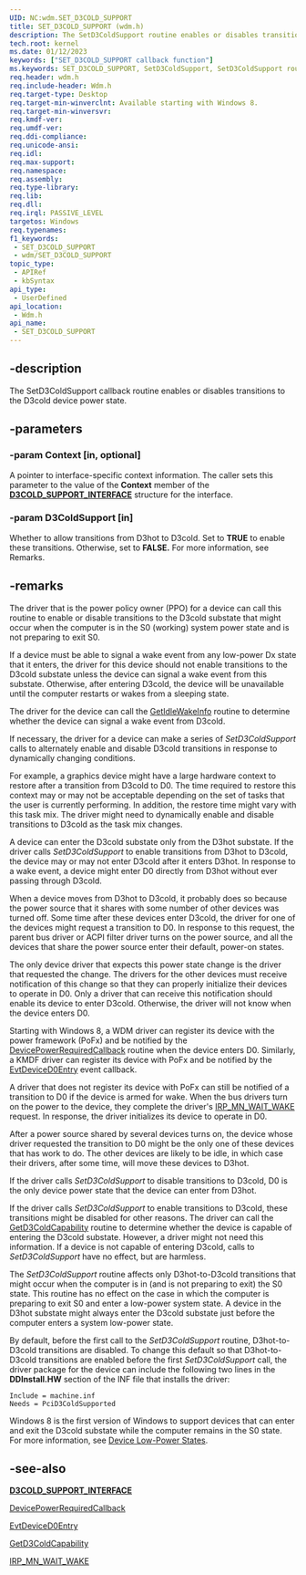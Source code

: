 ```yaml
---
UID: NC:wdm.SET_D3COLD_SUPPORT
title: SET_D3COLD_SUPPORT (wdm.h)
description: The SetD3ColdSupport routine enables or disables transitions to the D3cold device power state.
tech.root: kernel
ms.date: 01/12/2023
keywords: ["SET_D3COLD_SUPPORT callback function"]
ms.keywords: SET_D3COLD_SUPPORT, SetD3ColdSupport, SetD3ColdSupport routine [Kernel-Mode Driver Architecture], kernel.setd3coldsupport, wdm/SetD3ColdSupport
req.header: wdm.h
req.include-header: Wdm.h
req.target-type: Desktop
req.target-min-winverclnt: Available starting with Windows 8.
req.target-min-winversvr: 
req.kmdf-ver: 
req.umdf-ver: 
req.ddi-compliance: 
req.unicode-ansi: 
req.idl: 
req.max-support: 
req.namespace: 
req.assembly: 
req.type-library: 
req.lib: 
req.dll: 
req.irql: PASSIVE_LEVEL
targetos: Windows
req.typenames: 
f1_keywords:
 - SET_D3COLD_SUPPORT
 - wdm/SET_D3COLD_SUPPORT
topic_type:
 - APIRef
 - kbSyntax
api_type:
 - UserDefined
api_location:
 - Wdm.h
api_name:
 - SET_D3COLD_SUPPORT
---
```


## -description

The SetD3ColdSupport callback routine enables or disables transitions to the D3cold device power state.

## -parameters

### -param Context [in, optional]

A pointer to interface-specific context information. The caller sets this parameter to the value of the **Context** member of the [**D3COLD_SUPPORT_INTERFACE**](/windows-hardware/drivers/ddi/wdm/ns-wdm-_d3cold_support_interface) structure for the interface.

### -param D3ColdSupport [in]

Whether to allow transitions from D3hot to D3cold. Set to **TRUE** to enable these transitions. Otherwise, set to **FALSE.** For more information, see Remarks.

## -remarks

The driver that is the power policy owner (PPO) for a device can call this routine to enable or disable transitions to the D3cold substate that might occur when the computer is in the S0 (working) system power state and is not preparing to exit S0.

If a device must be able to signal a wake event from any low-power Dx state that it enters, the driver for this device should not enable transitions to the D3cold substate unless the device can signal a wake event from this substate. Otherwise, after entering D3cold, the device will be unavailable until the computer restarts or wakes from a sleeping state.

The driver for the device can call the [GetIdleWakeInfo](/windows-hardware/drivers/ddi/wdm/nc-wdm-get_idle_wake_info) routine to determine whether the device can signal a wake event from D3cold.

If necessary, the driver for a device can make a series of *SetD3ColdSupport* calls to alternately enable and disable D3cold transitions in response to dynamically changing conditions.

For example, a graphics device might have a large hardware context to restore after a transition from D3cold to D0. The time required to restore this context may or may not be acceptable depending on the set of tasks that the user is currently performing. In addition, the restore time might vary with this task mix. The driver might need to dynamically enable and disable transitions to D3cold as the task mix changes.

A device can enter the D3cold substate only from the D3hot substate. If the driver calls *SetD3ColdSupport* to enable transitions from D3hot to D3cold, the device may or may not enter D3cold after it enters D3hot. In response to a wake event, a device might enter D0 directly from D3hot without ever passing through D3cold.

When a device moves from D3hot to D3cold, it probably does so because the power source that it shares with some number of other devices was turned off. Some time after these devices enter D3cold, the driver for one of the devices might request a transition to D0. In response to this request, the parent bus driver or ACPI filter driver turns on the power source, and all the devices that share the power source enter their default, power-on states.

The only device driver that expects this power state change is the driver that requested the change. The drivers for the other devices must receive notification of this change so that they can properly initialize their devices to operate in D0. Only a driver that can receive this notification should enable its device to enter D3cold. Otherwise, the driver will not know when the device enters D0.

Starting with Windows 8, a WDM driver can register its device with the power framework (PoFx) and be notified by the [DevicePowerRequiredCallback](/windows-hardware/drivers/ddi/wdm/nc-wdm-po_fx_device_power_required_callback) routine when the device enters D0. Similarly, a KMDF driver can register its device with PoFx and be notified by the [EvtDeviceD0Entry](/windows-hardware/drivers/ddi/wdfdevice/nc-wdfdevice-evt_wdf_device_d0_entry) event callback.

A driver that does not register its device with PoFx can still be notified of a transition to D0 if the device is armed for wake. When the bus drivers turn on the power to the device, they complete the driver's [IRP_MN_WAIT_WAKE](/windows-hardware/drivers/kernel/irp-mn-wait-wake) request. In response, the driver initializes its device to operate in D0.

After a power source shared by several devices turns on, the device whose driver requested the transition to D0 might be the only one of these devices that has work to do. The other devices are likely to be idle, in which case their drivers, after some time, will move these devices to D3hot.

If the driver calls *SetD3ColdSupport* to disable transitions to D3cold, D0 is the only device power state that the device can enter from D3hot.

If the driver calls *SetD3ColdSupport* to enable transitions to D3cold, these transitions might be disabled for other reasons. The driver can call the [GetD3ColdCapability](/previous-versions/windows/hardware/drivers/hh967711(v=vs.85)) routine to determine whether the device is capable of entering the D3cold substate. However, a driver might not need this information. If a device is not capable of entering D3cold, calls to *SetD3ColdSupport* have no effect, but are harmless.

The *SetD3ColdSupport* routine affects only D3hot-to-D3cold transitions that might occur when the computer is in (and is not preparing to exit) the S0 state. This routine has no effect on the case in which the computer is preparing to exit S0 and enter a low-power system state. A device in the D3hot substate might always enter the D3cold substate just before the computer enters a system low-power state.

By default, before the first call to the *SetD3ColdSupport* routine, D3hot-to-D3cold transitions are disabled. To change this default so that D3hot-to-D3cold transitions are enabled before the first *SetD3ColdSupport* call, the driver package for the device can include the following two lines in the **DDInstall.HW** section of the INF file that installs the driver:

```inf
Include = machine.inf
Needs = PciD3ColdSupported
```

Windows 8 is the first version of Windows to support devices that can enter and exit the D3cold substate while the computer remains in the S0 state. For more information, see [Device Low-Power States](/windows-hardware/drivers/kernel/device-sleeping-states).

## -see-also

[**D3COLD_SUPPORT_INTERFACE**](/windows-hardware/drivers/ddi/wdm/ns-wdm-_d3cold_support_interface)

[DevicePowerRequiredCallback](/windows-hardware/drivers/ddi/wdm/nc-wdm-po_fx_device_power_required_callback)

[EvtDeviceD0Entry](/windows-hardware/drivers/ddi/wdfdevice/nc-wdfdevice-evt_wdf_device_d0_entry)

[GetD3ColdCapability](/previous-versions/windows/hardware/drivers/hh967711(v=vs.85))

[IRP_MN_WAIT_WAKE](/windows-hardware/drivers/kernel/irp-mn-wait-wake)
